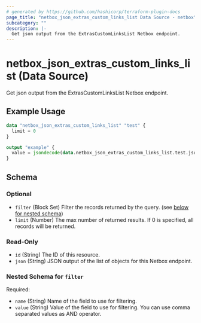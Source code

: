```yaml
---
# generated by https://github.com/hashicorp/terraform-plugin-docs
page_title: "netbox_json_extras_custom_links_list Data Source - netbox"
subcategory: ""
description: |-
  Get json output from the ExtrasCustomLinksList Netbox endpoint.
---
```


# netbox_json_extras_custom_links_list (Data Source)

Get json output from the ExtrasCustomLinksList Netbox endpoint.

## Example Usage

```terraform
data "netbox_json_extras_custom_links_list" "test" {
  limit = 0
}

output "example" {
  value = jsondecode(data.netbox_json_extras_custom_links_list.test.json)
}
```

<!-- schema generated by tfplugindocs -->
## Schema

### Optional

- `filter` (Block Set) Filter the records returned by the query. (see [below for nested schema](#nestedblock--filter))
- `limit` (Number) The max number of returned results. If 0 is specified, all records will be returned.

### Read-Only

- `id` (String) The ID of this resource.
- `json` (String) JSON output of the list of objects for this Netbox endpoint.

<a id="nestedblock--filter"></a>
### Nested Schema for `filter`

Required:

- `name` (String) Name of the field to use for filtering.
- `value` (String) Value of the field to use for filtering. You can use comma separated values as AND operator.
